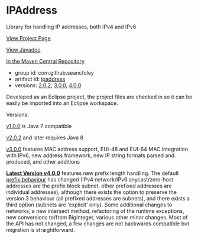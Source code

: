 # IPAddress
Library for handling IP addresses, both IPv4 and IPv6

[View Project Page](https://seancfoley.github.io/IPAddress/)

[View Javadoc](https://seancfoley.github.io/IPAddress/IPAddress/apidocs/)

[In the Maven Central Repository](https://repo1.maven.org/maven2/com/github/seancfoley/ipaddress/)
- group id: com.github.seancfoley
- artifact id: [ipaddress](https://search.maven.org/#search%7Cga%7C1%7Cipaddress)
- versions: [2.0.2](https://search.maven.org/#artifactdetails%7Ccom.github.seancfoley%7Cipaddress%7C2.0.2%7Cjar), [3.0.0](https://search.maven.org/#artifactdetails%7Ccom.github.seancfoley%7Cipaddress%7C3.0.0%7Cjar), [4.0.0](https://search.maven.org/#artifactdetails%7Ccom.github.seancfoley%7Cipaddress%7C4.0.0%7Cjar)

Developed as an Eclipse project, the project files are checked in so it can be easily be imported into an Eclipse workspace.

Versions:

[v1.0.0](https://github.com/seancfoley/IPAddress/releases/tag/v1.0.0) is Java 7 compatible

[v2.0.2](https://github.com/seancfoley/IPAddress/releases/tag/v2.0.2) and later requires Java 8

[v3.0.0](https://github.com/seancfoley/IPAddress/releases/tag/v3.0.0) features MAC address support, EUI-48 and EUI-64 MAC integration with IPv6, new address framework, new IP string formats parsed and produced, and other additions

**[Latest Version v4.0.0](https://github.com/seancfoley/IPAddress/releases/tag/v4.0.0)** features new prefix length handling.  The default [prefix behaviour](https://seancfoley.github.io/IPAddress/#_Prefix_Length_Handling) has changed (IPv4 network/IPv6 anycast/zero-host addresses are the prefix block subnet, other prefixed addresses are individual addresses), although there exists the option to preserve the version 3 behaviour (all prefixed addresses are subnets), and there exists a third option (subnets are 'explicit' only).  Some additional changes to networks, a new intersect method, refactoring of the runtime exceptions, new conversions to/from BigInteger, various other minor changes.  Most of the API has not changed, a few changes are not backwards compatible but migration is straightforward.
